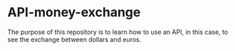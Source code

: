 # API-money-exchange

The purpose of this repository is to learn how to use an API, in this case, to see the exchange between dollars and euros.
